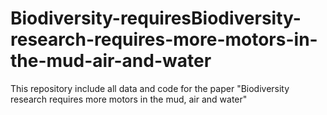 # Biodiversity-requiresBiodiversity-research-requires-more-motors-in-the-mud-air-and-water
This repository include all data and code for the paper "Biodiversity research requires more motors in the mud, air and water"
